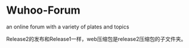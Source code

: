 # Wuhoo-Forum
an online forum with a variety of plates and topics

Release2的发布和Release1一样，web压缩包是release2压缩包的子文件夹。
